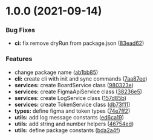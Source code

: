 # 1.0.0 (2021-09-14)


### Bug Fixes

* **ci:** fix remove dryRun from package.json ([83ead62](https://github.com/samwyness/figma-tokens/commit/83ead62df76b012c8374a6d6aa23c63da9ea4405))


### Features

* change package name ([ab1bb85](https://github.com/samwyness/figma-tokens/commit/ab1bb85595ecdff7eda71297b0dce4f67b03d155))
* **cli:** create cli with init and sync commands ([7aa87ee](https://github.com/samwyness/figma-tokens/commit/7aa87ee2ab8636226b84459a5e3a9504e02c7468))
* **services:** create BoardService class ([980323e](https://github.com/samwyness/figma-tokens/commit/980323ed7a6dde42bd18325abf5e1825c6723e38))
* **services:** create FigmaApiService class ([38236e5](https://github.com/samwyness/figma-tokens/commit/38236e50b2a6a8b3321baa82afa5947c3e23d46c))
* **services:** create LogService class ([157d85b](https://github.com/samwyness/figma-tokens/commit/157d85b344aee3872ba754808d7837af8963b604))
* **services:** create TokenService class ([db73f11](https://github.com/samwyness/figma-tokens/commit/db73f11441e83d06893b12318127488b7946c418))
* **types:** define figma and token types ([74e7ff2](https://github.com/samwyness/figma-tokens/commit/74e7ff21e764a40214da71e1fb7aeee618b96252))
* **utils:** add log message constants ([ed6ca19](https://github.com/samwyness/figma-tokens/commit/ed6ca19954e58f86b5c69cdbdac58b40c71202d8))
* **utils:** add string and number helpers ([46754ed](https://github.com/samwyness/figma-tokens/commit/46754edafd8b568fd56ca80831e0c93d90b09196))
* **utils:** define package constants ([bda2a4f](https://github.com/samwyness/figma-tokens/commit/bda2a4fb0946d0a922d20f8fb1965cd8544ba830))
